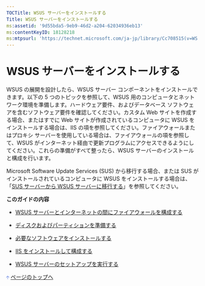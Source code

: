 ```yaml
---
TOCTitle: WSUS サーバーをインストールする
Title: WSUS サーバーをインストールする
ms:assetid: '9d55bda5-9eb9-46d2-a204-62034936eb13'
ms:contentKeyID: 18128218
ms:mtpsurl: 'https://technet.microsoft.com/ja-jp/library/Cc708515(v=WS.10)'
---
```


WSUS サーバーをインストールする
===============================

WSUS の展開を設計したら、WSUS サーバー コンポーネントをインストールできます。以下の 5 つのトピックを参照して、WSUS 用のコンピュータとネットワーク環境を準備します。ハードウェア要件、およびデータベース ソフトウェアを含むソフトウェア要件を確認してください。カスタム Web サイトを作成する場合、またはすでに Web サイトが作成されているコンピュータに WSUS をインストールする場合は、IIS の項を参照してください。ファイアウォールまたはプロキシ サーバーを使用している場合は、ファイアウォールの項を参照して、WSUS がインターネット経由で更新プログラムにアクセスできるようにしてください。これらの準備がすべて整ったら、WSUS サーバーのインストールと構成を行います。

Microsoft Software Update Services (SUS) から移行する場合、または SUS がインストールされているコンピュータに WSUS をインストールする場合は、「[SUS サーバーから WSUS サーバーに移行する](https://www.microsoft.com/japan/technet/prodtechnol/windowsserver2003/library/wsus/wsusdeploymentguidetc/5017f775-c9b1-4b33-879f-a14056c6a01c.mspx)」を参照してください。

**このガイドの内容**

-   [WSUS サーバーとインターネットの間にファイアウォールを構成する](https://www.microsoft.com/japan/technet/prodtechnol/windowsserver2003/library/wsus/wsusdeploymentguidetc/f5f2a998-abb8-4abc-8ceb-2f4de6891a9c.mspx)

-   [ディスクおよびパーティションを準備する](https://www.microsoft.com/japan/technet/prodtechnol/windowsserver2003/library/wsus/wsusdeploymentguidetc/1026b201-c4f1-4bf2-87d4-1130651b2401.mspx)

-   [必要なソフトウェアをインストールする](https://www.microsoft.com/japan/technet/prodtechnol/windowsserver2003/library/wsus/wsusdeploymentguidetc/140e6deb-8644-4b04-8eae-57694b3006a8.mspx)

-   [IIS をインストールして構成する](https://www.microsoft.com/japan/technet/prodtechnol/windowsserver2003/library/wsus/wsusdeploymentguidetc/6b2e1035-5b82-45f4-9f51-6cc0ca32fd60.mspx)

-   [WSUS サーバーのセットアップを実行する](https://www.microsoft.com/japan/technet/prodtechnol/windowsserver2003/library/wsus/wsusdeploymentguidetc/63c82e0c-f8b0-451d-b32b-2275385920df.mspx)

![](images/Cc708515.arrow_px_up(ja-jp,WS.10).gif) [ページのトップへ](#ctl00_rs1_eb1_panel1)
